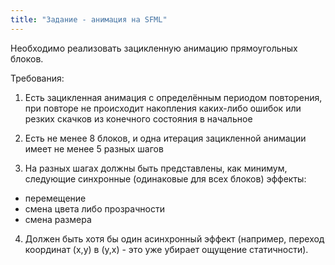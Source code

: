 ```yaml
---
title: "Задание - анимация на SFML"
---
```


Необходимо реализовать зацикленную анимацию прямоугольных блоков.

Требования:

1. Есть зацикленная анимация с определённым периодом повторения, при повторе не происходит накопления каких-либо ошибок или резких скачков из конечного состояния в начальное

2. Есть не менее 8 блоков, и одна итерация зацикленной анимации имеет не менее 5 разных шагов

3. На разных шагах должны быть представлены, как минимум, следующие синхронные (одинаковые для всех блоков) эффекты:

- перемещение
- смена цвета либо прозрачности
- смена размера

4. Должен быть хотя бы один асинхронный эффект (например, переход координат (x,y) в (y,x) - это уже убирает ощущение статичности).
